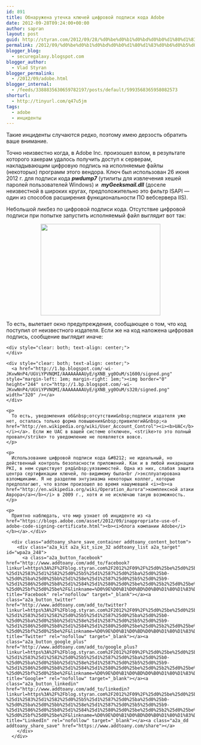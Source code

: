 ```yaml
---
id: 891
title: Обнаружена утечка ключей цифровой подписи кода Adobe
date: 2012-09-28T09:24:00+00:00
author: sapran
layout: post
guid: http://styran.com/2012/09/28/%d0%be%d0%b1%d0%bd%d0%b0%d1%80%d1%83%d0%b6%d0%b5%d0%bd%d0%b0-%d1%83%d1%82%d0%b5%d1%87%d0%ba%d0%b0-%d0%ba%d0%bb%d1%8e%d1%87%d0%b5%d0%b9-%d1%86%d0%b8%d1%84%d1%80%d0%be%d0%b2%d0%be%d0%b9-%d0%bf%d0%be/
permalink: /2012/09/%d0%be%d0%b1%d0%bd%d0%b0%d1%80%d1%83%d0%b6%d0%b5%d0%bd%d0%b0-%d1%83%d1%82%d0%b5%d1%87%d0%ba%d0%b0-%d0%ba%d0%bb%d1%8e%d1%87%d0%b5%d0%b9-%d1%86%d0%b8%d1%84%d1%80%d0%be%d0%b2%d0%be%d0%b9-%d0%bf%d0%be/
blogger_blog:
  - securegalaxy.blogspot.com
blogger_author:
  - Vlad Styran
blogger_permalink:
  - /2012/09/adobe.html
blogger_internal:
  - /feeds/3388835630659782197/posts/default/5993568365958082573
shorturl:
  - http://tinyurl.com/q47u5jm
tags:
  - adobe
  - инциденты
---
```

<div dir="ltr" style="text-align: left;">
  Такие инциденты случаются редко, поэтому имею дерзость обратить ваше внимание.</p> 
  
  <p>
    Точно неизвестно когда, в Adobe Inc. произошел взлом, в результате которого хакерам удалось получить доступ к серверам, накладывающим цифровую подпись на исполняемые файлы (некоторых) программ этого вендора. Ключ был использован 26 июня 2012 г. для подписи кода <i><b>pwdump7</b></i> (утилиты для извлечения хешей паролей пользователей Windows) и &nbsp;<i><b>myGeeksmail.dll</b></i> (доселе неизвестной в широких кругах, предположительно это фильтр ISAPI &#8212; один из способов расширения функциональности ПО вебсервера IIS).
  </p>
  
  <p>
    Небольшой ликбез по цифровой подписи кода.&nbsp;Отсутствие&nbsp;цифровой подписи при попытке запустить исполняемый файл выглядит вот так:
  </p>
  
  <div style="clear: both; text-align: center;">
    <a href="http://3.bp.blogspot.com/-UhFTA7WY8yY/UGVe_HlEboI/AAAAAAAAUx0/q0w1EQnrhSo/s1600/unsigned.png" style="margin-left: 1em; margin-right: 1em;"><img border="0" height="244" src="http://3.bp.blogspot.com/-UhFTA7WY8yY/UGVe_HlEboI/AAAAAAAAUx0/q0w1EQnrhSo/s320/unsigned.png" width="320" /></a>
  </div>
  
  <p>
    То есть, вылетает окно предупреждения, сообщающее о том, что код поступил от неизвестного издателя. Если же на код наложена цифровая подпись, сообщение выглядит иначе: 
    
    <div style="clear: both; text-align: center;">
    </div>
    
    <div style="clear: both; text-align: center;">
      <a href="http://1.bp.blogspot.com/-wi-JKvwNnP4/UGViYPVNQMI/AAAAAAAAUyE/gXNB_yg0OuM/s1600/signed.png" style="margin-left: 1em; margin-right: 1em;"><img border="0" height="244" src="http://1.bp.blogspot.com/-wi-JKvwNnP4/UGViYPVNQMI/AAAAAAAAUyE/gXNB_yg0OuM/s320/signed.png" width="320" /></a>
    </div>
    
    <p>
      То есть, уведомления об&nbsp;отсутствии&nbsp;подписи издателя уже нет, осталась только форма повышения&nbsp;привилегий&nbsp;<a href="http://en.wikipedia.org/wiki/User_Account_Control"><i><b>UAC</b></i></a>. Если же UAC в вашей системе отключен, <strike>то это полный провал</strike> то уведомление не появляется вовсе.
    </p>
    
    <p>
      Использование цифровой подписи кода &#8212; не идеальный, но действенный контроль безопасности приложений. Как и в любой инкарнации PKI, в нем существует ряд&nbsp;уязвимостей. Одна из них, слабая защита центра сертификации ключей, по-видимому была<br />эксплуатирована взломщиками. Я не разделяю энтузиазма некоторых коллег, которые предполагают, что взлом произошел во время нашумевшей <i><b><a href="http://en.wikipedia.org/wiki/Operation_Aurora">комплексной атаки Аврора</a></b></i> в 2009 г., хотя и не исключаю такую возможность.
    </p>
    
    <p>
      Приятно наблюдать, что мир узнает об инциденте из <a href="https://blogs.adobe.com/asset/2012/09/inappropriate-use-of-adobe-code-signing-certificate.html"><b><i>блога компании Adobe</i></b></a>.</div> 
      
      <div class="addtoany_share_save_container addtoany_content_bottom">
        <div class="a2a_kit a2a_kit_size_32 addtoany_list a2a_target" id="wpa2a_248">
          <a class="a2a_button_facebook" href="http://www.addtoany.com/add_to/facebook?linkurl=https%3A%2F%2Fblog.styran.com%2F2012%2F09%2F%25d0%25be%25d0%25b1%25d0%25bd%25d0%25b0%25d1%2580%25d1%2583%25d0%25b6%25d0%25b5%25d0%25bd%25d0%25b0-%25d1%2583%25d1%2582%25d0%25b5%25d1%2587%25d0%25ba%25d0%25b0-%25d0%25ba%25d0%25bb%25d1%258e%25d1%2587%25d0%25b5%25d0%25b9-%25d1%2586%25d0%25b8%25d1%2584%25d1%2580%25d0%25be%25d0%25b2%25d0%25be%25d0%25b9-%25d0%25bf%25d0%25be%2F&linkname=%D0%9E%D0%B1%D0%BD%D0%B0%D1%80%D1%83%D0%B6%D0%B5%D0%BD%D0%B0%20%D1%83%D1%82%D0%B5%D1%87%D0%BA%D0%B0%20%D0%BA%D0%BB%D1%8E%D1%87%D0%B5%D0%B9%20%D1%86%D0%B8%D1%84%D1%80%D0%BE%D0%B2%D0%BE%D0%B9%20%D0%BF%D0%BE%D0%B4%D0%BF%D0%B8%D1%81%D0%B8%20%D0%BA%D0%BE%D0%B4%D0%B0%20Adobe" title="Facebook" rel="nofollow" target="_blank"></a><a class="a2a_button_twitter" href="http://www.addtoany.com/add_to/twitter?linkurl=https%3A%2F%2Fblog.styran.com%2F2012%2F09%2F%25d0%25be%25d0%25b1%25d0%25bd%25d0%25b0%25d1%2580%25d1%2583%25d0%25b6%25d0%25b5%25d0%25bd%25d0%25b0-%25d1%2583%25d1%2582%25d0%25b5%25d1%2587%25d0%25ba%25d0%25b0-%25d0%25ba%25d0%25bb%25d1%258e%25d1%2587%25d0%25b5%25d0%25b9-%25d1%2586%25d0%25b8%25d1%2584%25d1%2580%25d0%25be%25d0%25b2%25d0%25be%25d0%25b9-%25d0%25bf%25d0%25be%2F&linkname=%D0%9E%D0%B1%D0%BD%D0%B0%D1%80%D1%83%D0%B6%D0%B5%D0%BD%D0%B0%20%D1%83%D1%82%D0%B5%D1%87%D0%BA%D0%B0%20%D0%BA%D0%BB%D1%8E%D1%87%D0%B5%D0%B9%20%D1%86%D0%B8%D1%84%D1%80%D0%BE%D0%B2%D0%BE%D0%B9%20%D0%BF%D0%BE%D0%B4%D0%BF%D0%B8%D1%81%D0%B8%20%D0%BA%D0%BE%D0%B4%D0%B0%20Adobe" title="Twitter" rel="nofollow" target="_blank"></a><a class="a2a_button_google_plus" href="http://www.addtoany.com/add_to/google_plus?linkurl=https%3A%2F%2Fblog.styran.com%2F2012%2F09%2F%25d0%25be%25d0%25b1%25d0%25bd%25d0%25b0%25d1%2580%25d1%2583%25d0%25b6%25d0%25b5%25d0%25bd%25d0%25b0-%25d1%2583%25d1%2582%25d0%25b5%25d1%2587%25d0%25ba%25d0%25b0-%25d0%25ba%25d0%25bb%25d1%258e%25d1%2587%25d0%25b5%25d0%25b9-%25d1%2586%25d0%25b8%25d1%2584%25d1%2580%25d0%25be%25d0%25b2%25d0%25be%25d0%25b9-%25d0%25bf%25d0%25be%2F&linkname=%D0%9E%D0%B1%D0%BD%D0%B0%D1%80%D1%83%D0%B6%D0%B5%D0%BD%D0%B0%20%D1%83%D1%82%D0%B5%D1%87%D0%BA%D0%B0%20%D0%BA%D0%BB%D1%8E%D1%87%D0%B5%D0%B9%20%D1%86%D0%B8%D1%84%D1%80%D0%BE%D0%B2%D0%BE%D0%B9%20%D0%BF%D0%BE%D0%B4%D0%BF%D0%B8%D1%81%D0%B8%20%D0%BA%D0%BE%D0%B4%D0%B0%20Adobe" title="Google+" rel="nofollow" target="_blank"></a><a class="a2a_button_linkedin" href="http://www.addtoany.com/add_to/linkedin?linkurl=https%3A%2F%2Fblog.styran.com%2F2012%2F09%2F%25d0%25be%25d0%25b1%25d0%25bd%25d0%25b0%25d1%2580%25d1%2583%25d0%25b6%25d0%25b5%25d0%25bd%25d0%25b0-%25d1%2583%25d1%2582%25d0%25b5%25d1%2587%25d0%25ba%25d0%25b0-%25d0%25ba%25d0%25bb%25d1%258e%25d1%2587%25d0%25b5%25d0%25b9-%25d1%2586%25d0%25b8%25d1%2584%25d1%2580%25d0%25be%25d0%25b2%25d0%25be%25d0%25b9-%25d0%25bf%25d0%25be%2F&linkname=%D0%9E%D0%B1%D0%BD%D0%B0%D1%80%D1%83%D0%B6%D0%B5%D0%BD%D0%B0%20%D1%83%D1%82%D0%B5%D1%87%D0%BA%D0%B0%20%D0%BA%D0%BB%D1%8E%D1%87%D0%B5%D0%B9%20%D1%86%D0%B8%D1%84%D1%80%D0%BE%D0%B2%D0%BE%D0%B9%20%D0%BF%D0%BE%D0%B4%D0%BF%D0%B8%D1%81%D0%B8%20%D0%BA%D0%BE%D0%B4%D0%B0%20Adobe" title="LinkedIn" rel="nofollow" target="_blank"></a><a class="a2a_dd addtoany_share_save" href="https://www.addtoany.com/share"></a>
        </div>
      </div>